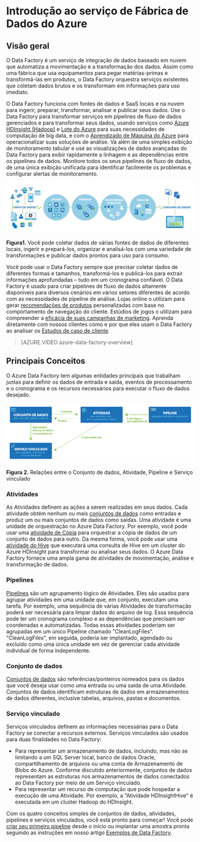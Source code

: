 <properties 
	pageTitle="Introdução à Fábrica de Dados do Azure" 
	description="Saiba como você pode usar o serviço de Fábrica de Dados do Azure para compor o processamento de dados, armazenamento de dados e serviços de movimentação de dados para criar pipelines que produzem informações confiáveis." 
	services="data-factory" 
	documentationCenter="" 
	authors="spelluru" 
	manager="jhubbard" 
	editor="monicar"/>

<tags 
	ms.service="data-factory" 
	ms.workload="data-services" 
	ms.tgt_pltfrm="na" 
	ms.devlang="na" 
	ms.topic="get-started-article" 
	ms.date="11/18/2015" 
	ms.author="spelluru"/>

# Introdução ao serviço de Fábrica de Dados do Azure

## Visão geral
O Data Factory é um serviço de integração de dados baseado em nuvem que automatiza a movimentação e a transformação dos dados. Assim como uma fábrica que usa equipamentos para pegar matérias-primas e transformá-las em produtos, o Data Factory orquestra serviços existentes que coletam dados brutos e os transformam em informações para uso imediato.

O Data Factory funciona com fontes de dados e SaaS locais e na nuvem para ingerir, preparar, transformar, analisar e publicar seus dados. Use o Data Factory para transformar serviços em pipelines de fluxo de dados gerenciados e para transformar seus dados, usando serviços como [Azure HDInsight (Hadoop)](http://azure.microsoft.com/documentation/services/hdinsight/) e [Lote do Azure](https://azure.microsoft.com/documentation/services/batch/) para suas necessidades de computação de big data, e com o [Aprendizado de Máquina do Azure](https://azure.microsoft.com/documentation/services/machine-learning/) para operacionalizar suas soluções de análise. Vá além de uma simples exibição de monitoramento tabular e use as visualizações de dados avançadas do Data Factory para exibir rapidamente a linhagem e as dependências entre os pipelines de dados. Monitore todos os seus pipelines de fluxo de dados, de uma única exibição unificada para identificar facilmente os problemas e configurar alertas de monitoramento.

![Visão geral](./media/data-factory-introduction/data-factory-overview.png)

**Figura1.** Você pode coletar dados de várias fontes de dados de diferentes locais, ingerir e prepará-los, organizar e analisá-los com uma variedade de transformações e publicar dados prontos para uso para consumo.

Você pode usar o Data Factory sempre que precisar coletar dados de diferentes formas e tamanhos, transformá-los e publicá-los para extrair informações aprofundadas – tudo em um cronograma confiável. O Data Factory é usado para criar pipelines de fluxo de dados altamente disponíveis para diversos cenários em vários setores diferentes de acordo com as necessidades de pipeline de análise. Lojas online o utilizam para gerar [recomendações de produtos](data-factory-product-reco-usecase.md) personalizadas com base no comportamento de navegação do cliente. Estúdios de jogos o utilizam para compreender a [eficácia de suas campanhas de marketing](data-factory-customer-profiling-usecase.md). Aprenda diretamente com nossos clientes como e por que eles usam o Data Factory ao analisar os [Estudos de caso de cliente](data-factory-customer-case-studies.md).

> [AZURE.VIDEO azure-data-factory-overview]

## Principais Conceitos

O Azure Data Factory tem algumas entidades principais que trabalham juntas para definir os dados de entrada e saída, eventos de processamento e o cronograma e os recursos necessários para executar o fluxo de dados desejado.

![Principais Conceitos](./media/data-factory-introduction/key-concepts.png)

**Figura 2.** Relações entre o Conjunto de dados, Atividade, Pipeline e Serviço vinculado


### Atividades
As Atividades definem as ações a serem realizadas em seus dados. Cada atividade obtém nenhum ou mais [conjuntos de dados](data-factory-create-datasets.md) como entradas e produz um ou mais conjuntos de dados como saídas. Uma atividade é uma unidade de orquestração no Azure Data Factory. Por exemplo, você pode usar uma [atividade de Cópia](data-factory-data-movement-activities.md) para orquestrar a cópia de dados de um conjunto de dados para outro. Da mesma forma, você pode usar uma [atividade do Hive](data-factory-data-transformation-activities.md) que executará uma consulta de Hive em um cluster do Azure HDInsight para transformar ou analisar seus dados. O Azure Data Factory fornece uma ampla gama de atividades de movimentação, análise e transformação de dados.

### Pipelines
[Pipelines](data-factory-create-pipelines.md) são um agrupamento lógico de Atividades. Eles são usados para agrupar atividades em uma unidade que, em conjunto, executam uma tarefa. Por exemplo, uma sequência de várias Atividades de transformação poderá ser necessária para limpar dados do arquivo de log. Essa sequência pode ter um cronograma complexo e as dependências que precisam ser coordenadas e automatizadas. Todas essas atividades poderiam ser agrupadas em um único Pipeline chamado "CleanLogFiles". "CleanLogFiles", em seguida, poderia ser implantado, agendado ou excluído como uma única unidade em vez de gerenciar cada atividade individual de forma independente.

### Conjunto de dados
[Conjuntos de dados](data-factory-create-datasets.md) são referências/ponteiros nomeados para os dados que você deseja usar como uma entrada ou uma saída de uma Atividade. Conjuntos de dados identificam estruturas de dados em armazenamentos de dados diferentes, inclusive tabelas, arquivos, pastas e documentos.

### Serviço vinculado
Serviços vinculados definem as informações necessárias para o Data Factory se conectar a recursos externos. Serviços vinculados são usados para duas finalidades no Data Factory:

- Para representar um armazenamento de dados, incluindo, mas não se limitando a um SQL Server local, banco de dados Oracle, compartilhamento de arquivos ou uma conta de Armazenamento de Blobs do Azure. Conforme discutido anteriormente, conjuntos de dados representam as estruturas nos armazenamentos de dados conectados ao Data Factory por meio de um Serviço vinculado.
- Para representar um recurso de computação que pode hospedar a execução de uma Atividade. Por exemplo, a "Atividade HDInsightHive" é executada em um cluster Hadoop do HDInsight.

Com os quatro conceitos simples de conjuntos de dados, atividades, pipelines e serviços vinculados, você está pronto para começar! Você pode [criar seu primeiro pipeline](data-factory-build-your-first-pipeline.md) desde o início ou implantar uma amostra pronta seguindo as instruções em nosso artigo [Exemplos de Data Factory](data-factory-samples.md).

<!---HONumber=AcomDC_0128_2016-->